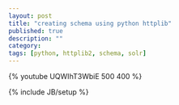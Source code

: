 ```yaml
---
layout: post
title: "creating schema using python httplib"
published: true
description: ""
category: 
tags: [python, httplib2, schema, solr]
---
```


{% youtube UQWIhT3WbiE 500 400 %}

{% include JB/setup %}
